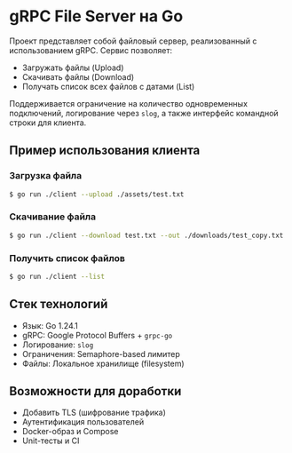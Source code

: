 # gRPC File Server на Go

Проект представляет собой файловый сервер, реализованный с использованием gRPC. Сервис позволяет:

- Загружать файлы (Upload)
- Скачивать файлы (Download)
- Получать список всех файлов с датами (List)

Поддерживается ограничение на количество одновременных подключений, логирование через `slog`, а также интерфейс командной строки для клиента.

## Пример использования клиента

### Загрузка файла
```bash
$ go run ./client --upload ./assets/test.txt
```

### Скачивание файла
```bash
$ go run ./client --download test.txt --out ./downloads/test_copy.txt
```

### Получить список файлов
```bash
$ go run ./client --list
```

## Стек технологий

- Язык: Go 1.24.1
- gRPC: Google Protocol Buffers + `grpc-go`
- Логирование: `slog`
- Ограничения: Semaphore-based лимитер
- Файлы: Локальное хранилище (filesystem)

## Возможности для доработки

- Добавить TLS (шифрование трафика)
- Аутентификация пользователей
- Docker-образ и Compose
- Unit-тесты и CI
